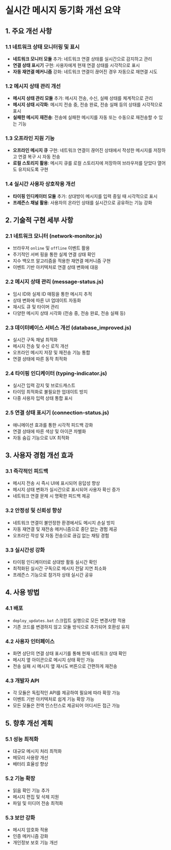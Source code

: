 # 실시간 메시지 동기화 개선 요약

## 1. 주요 개선 사항

### 1.1 네트워크 상태 모니터링 및 표시
- **네트워크 모니터 모듈** 추가: 네트워크 연결 상태를 실시간으로 감지하고 관리
- **연결 상태 표시기** 구현: 사용자에게 현재 연결 상태를 시각적으로 표시
- **자동 재연결 메커니즘** 강화: 네트워크 연결이 끊어진 경우 자동으로 재연결 시도

### 1.2 메시지 상태 관리 개선
- **메시지 상태 관리 모듈** 추가: 메시지 전송, 수신, 실패 상태를 체계적으로 관리
- **메시지 상태 시각화**: 메시지 전송 중, 전송 완료, 전송 실패 등의 상태를 시각적으로 표시
- **실패한 메시지 재전송**: 전송에 실패한 메시지를 자동 또는 수동으로 재전송할 수 있는 기능

### 1.3 오프라인 지원 기능
- **오프라인 메시지 큐** 구현: 네트워크 연결이 끊어진 상태에서 작성한 메시지를 저장하고 연결 복구 시 자동 전송
- **로컬 스토리지 활용**: 메시지 큐를 로컬 스토리지에 저장하여 브라우저를 닫았다 열어도 유지되도록 구현

### 1.4 실시간 사용자 상호작용 개선
- **타이핑 인디케이터 모듈** 추가: 상대방이 메시지를 입력 중일 때 시각적으로 표시
- **프레즌스 채널 활용**: 사용자의 온라인 상태를 실시간으로 공유하는 기능 강화

## 2. 기술적 구현 세부 사항

### 2.1 네트워크 모니터 (network-monitor.js)
- 브라우저 `online` 및 `offline` 이벤트 활용
- 주기적인 서버 핑을 통한 실제 연결 상태 확인
- 지수 백오프 알고리즘을 적용한 재연결 메커니즘 구현
- 이벤트 기반 아키텍처로 연결 상태 변화에 대응

### 2.2 메시지 상태 관리 (message-status.js)
- 임시 ID와 실제 ID 매핑을 통한 메시지 추적
- 상태 변화에 따른 UI 업데이트 자동화
- 재시도 큐 및 타이머 관리
- 다양한 메시지 상태 시각화 (전송 중, 전송 완료, 전송 실패 등)

### 2.3 데이터베이스 서비스 개선 (database_improved.js)
- 실시간 구독 채널 최적화
- 메시지 전송 및 수신 로직 개선
- 오프라인 메시지 저장 및 재전송 기능 통합
- 연결 상태에 따른 동작 최적화

### 2.4 타이핑 인디케이터 (typing-indicator.js)
- 실시간 입력 감지 및 브로드캐스트
- 타이밍 최적화로 불필요한 업데이트 방지
- 다중 사용자 입력 상태 통합 표시

### 2.5 연결 상태 표시기 (connection-status.js)
- 애니메이션 효과를 통한 시각적 피드백 강화
- 연결 상태에 따른 색상 및 아이콘 차별화
- 자동 숨김 기능으로 UX 최적화

## 3. 사용자 경험 개선 효과

### 3.1 즉각적인 피드백
- 메시지 전송 시 즉시 UI에 표시되어 응답성 향상
- 메시지 상태 변화가 실시간으로 표시되어 사용자 확신 증가
- 네트워크 연결 문제 시 명확한 피드백 제공

### 3.2 안정성 및 신뢰성 향상
- 네트워크 연결이 불안정한 환경에서도 메시지 손실 방지
- 자동 재연결 및 재전송 메커니즘으로 중단 없는 경험 제공
- 오프라인 작성 및 자동 전송으로 끊김 없는 채팅 경험

### 3.3 실시간성 강화
- 타이핑 인디케이터로 상대방 활동 실시간 확인
- 최적화된 실시간 구독으로 메시지 전달 지연 최소화
- 프레즌스 기능으로 참가자 상태 실시간 공유

## 4. 사용 방법

### 4.1 배포
- `deploy_updates.bat` 스크립트 실행으로 모든 변경사항 적용
- 기존 코드를 변경하지 않고 모듈 방식으로 추가되어 호환성 유지

### 4.2 사용자 인터페이스
- 화면 상단의 연결 상태 표시기를 통해 현재 네트워크 상태 확인
- 메시지 옆 아이콘으로 메시지 상태 확인 가능
- 전송 실패 시 메시지 옆 재시도 버튼으로 간편하게 재전송

### 4.3 개발자 API
- 각 모듈은 독립적인 API를 제공하여 필요에 따라 확장 가능
- 이벤트 기반 아키텍처로 쉽게 기능 확장 가능
- 모든 모듈은 전역 인스턴스로 제공되어 어디서든 접근 가능

## 5. 향후 개선 계획

### 5.1 성능 최적화
- 대규모 메시지 처리 최적화
- 메모리 사용량 개선
- 배터리 효율성 향상

### 5.2 기능 확장
- 읽음 확인 기능 추가
- 메시지 편집 및 삭제 지원
- 파일 및 미디어 전송 최적화

### 5.3 보안 강화
- 메시지 암호화 적용
- 인증 메커니즘 강화
- 개인정보 보호 기능 개선
